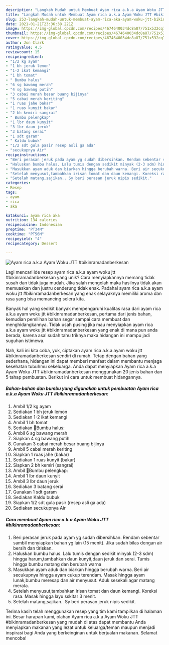 ```yaml
---
description: "Langkah Mudah untuk Membuat Ayam rica a.k.a Ayam Woku JTT #bikinramadanberkesan, Enak Banget"
title: "Langkah Mudah untuk Membuat Ayam rica a.k.a Ayam Woku JTT #bikinramadanberkesan, Enak Banget"
slug: 253-langkah-mudah-untuk-membuat-ayam-rica-aka-ayam-woku-jtt-bikinramadanberkesan-enak-banget
date: 2021-01-21T23:36:38.221Z
image: https://img-global.cpcdn.com/recipes/4674640034dc8a87/751x532cq70/ayam-rica-aka-ayam-woku-jtt-bikinramadanberkesan-foto-resep-utama.jpg
thumbnail: https://img-global.cpcdn.com/recipes/4674640034dc8a87/751x532cq70/ayam-rica-aka-ayam-woku-jtt-bikinramadanberkesan-foto-resep-utama.jpg
cover: https://img-global.cpcdn.com/recipes/4674640034dc8a87/751x532cq70/ayam-rica-aka-ayam-woku-jtt-bikinramadanberkesan-foto-resep-utama.jpg
author: Jon Clark
ratingvalue: 4.5
reviewcount: 15
recipeingredient:
- "1/2 kg ayam"
- "1 bh jeruk lemon"
- "1-2 ikat kemangi"
- "1 bh tomat"
- " Bumbu halus"
- "6 sg bawang merah"
- "4 sg bawang putih"
- "3 cabai merah besar buang bijinya"
- "5 cabai merah keriting"
- "1 ruas jahe bakar"
- "1 ruas kunyit bakar"
- "2 bh kemiri sangrai"
- " Bumbu pelengkap"
- "1 lbr daun kunyit"
- "3 lbr daun jeruk"
- "3 batang serai"
- "1 sdt garam"
- " Kaldu bubuk"
- "1/2 sdt gula pasir resep asli ga ada"
- "secukupnya Air"
recipeinstructions:
- "Beri perasan jeruk pada ayam yg sudah dibersihkan. Rendam sebentar sambil menyiapkan bahan yg lain (15 menit). Jika sudah bilas dengan air bersih dan tiriskan."
- "Haluskan bumbu halus. Lalu tumis dengan sedikit minyak (2-3 sdm) hingga harum,tambahkan daun kunyit,daun jeruk dan serai. Tumis hingga bumbu matang dan berubah warna"
- "Masukkan ayam aduk dan biarkan hingga berubah warna. Beri air secukupnya hingga ayam cukup terendam. Masak hingga ayam lunak,bumbu meresap dan air menyusut. Aduk sesekali agar matang merata."
- "Setelah menyusut,tambahkan irisan tomat dan daun kemangi. Koreksi rasa. Masak hingga layu sskitar 3 menit."
- "Setelah matang,sajikan.. Sy beri perasan jeruk nipis sedikit."
categories:
- Resep
tags:
- ayam
- rica
- aka

katakunci: ayam rica aka 
nutrition: 134 calories
recipecuisine: Indonesian
preptime: "PT34M"
cooktime: "PT56M"
recipeyield: "4"
recipecategory: Dessert

---
```



![Ayam rica a.k.a Ayam Woku JTT #bikinramadanberkesan](https://img-global.cpcdn.com/recipes/4674640034dc8a87/751x532cq70/ayam-rica-aka-ayam-woku-jtt-bikinramadanberkesan-foto-resep-utama.jpg)

Lagi mencari ide resep ayam rica a.k.a ayam woku jtt #bikinramadanberkesan yang unik? Cara menyiapkannya memang tidak susah dan tidak juga mudah. Jika salah mengolah maka hasilnya tidak akan memuaskan dan justru cenderung tidak enak. Padahal ayam rica a.k.a ayam woku jtt #bikinramadanberkesan yang enak selayaknya memiliki aroma dan rasa yang bisa memancing selera kita.



Banyak hal yang sedikit banyak mempengaruhi kualitas rasa dari ayam rica a.k.a ayam woku jtt #bikinramadanberkesan, pertama dari jenis bahan, kemudian pemilihan bahan segar sampai cara membuat dan menghidangkannya. Tidak usah pusing jika mau menyiapkan ayam rica a.k.a ayam woku jtt #bikinramadanberkesan yang enak di mana pun anda berada, karena asal sudah tahu triknya maka hidangan ini mampu jadi suguhan istimewa.


Nah, kali ini kita coba, yuk, ciptakan ayam rica a.k.a ayam woku jtt #bikinramadanberkesan sendiri di rumah. Tetap dengan bahan yang sederhana, hidangan ini dapat memberi manfaat dalam membantu menjaga kesehatan tubuhmu sekeluarga. Anda dapat menyiapkan Ayam rica a.k.a Ayam Woku JTT #bikinramadanberkesan menggunakan 20 jenis bahan dan 5 tahap pembuatan. Berikut ini cara untuk membuat hidangannya.

<!--inarticleads1-->

##### Bahan-bahan dan bumbu yang digunakan untuk pembuatan Ayam rica a.k.a Ayam Woku JTT #bikinramadanberkesan:

1. Ambil 1/2 kg ayam
1. Sediakan 1 bh jeruk lemon
1. Sediakan 1-2 ikat kemangi
1. Ambil 1 bh tomat
1. Sediakan  🌻Bumbu halus:
1. Ambil 6 sg bawang merah
1. Siapkan 4 sg bawang putih
1. Gunakan 3 cabai merah besar buang bijinya
1. Ambil 5 cabai merah keriting
1. Siapkan 1 ruas jahe (bakar)
1. Sediakan 1 ruas kunyit (bakar)
1. Siapkan 2 bh kemiri (sangrai)
1. Ambil  🌻Bumbu pelengkap:
1. Ambil 1 lbr daun kunyit
1. Ambil 3 lbr daun jeruk
1. Sediakan 3 batang serai
1. Gunakan 1 sdt garam
1. Sediakan  Kaldu bubuk
1. Siapkan 1/2 sdt gula pasir (resep asli ga ada)
1. Sediakan secukupnya Air




<!--inarticleads2-->

##### Cara membuat Ayam rica a.k.a Ayam Woku JTT #bikinramadanberkesan:

1. Beri perasan jeruk pada ayam yg sudah dibersihkan. Rendam sebentar sambil menyiapkan bahan yg lain (15 menit). Jika sudah bilas dengan air bersih dan tiriskan.
1. Haluskan bumbu halus. Lalu tumis dengan sedikit minyak (2-3 sdm) hingga harum,tambahkan daun kunyit,daun jeruk dan serai. Tumis hingga bumbu matang dan berubah warna
1. Masukkan ayam aduk dan biarkan hingga berubah warna. Beri air secukupnya hingga ayam cukup terendam. Masak hingga ayam lunak,bumbu meresap dan air menyusut. Aduk sesekali agar matang merata.
1. Setelah menyusut,tambahkan irisan tomat dan daun kemangi. Koreksi rasa. Masak hingga layu sskitar 3 menit.
1. Setelah matang,sajikan.. Sy beri perasan jeruk nipis sedikit.




Terima kasih telah menggunakan resep yang tim kami tampilkan di halaman ini. Besar harapan kami, olahan Ayam rica a.k.a Ayam Woku JTT #bikinramadanberkesan yang mudah di atas dapat membantu Anda menyiapkan makanan yang lezat untuk keluarga/teman maupun menjadi inspirasi bagi Anda yang berkeinginan untuk berjualan makanan. Selamat mencoba!
